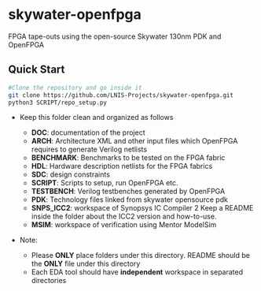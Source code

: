 # skywater-openfpga
FPGA tape-outs using the open-source Skywater 130nm PDK and OpenFPGA

## Quick Start

```bash
#Clone the repository and go inside it
git clone https://github.com/LNIS-Projects/skywater-openfpga.git
python3 SCRIPT/repo_setup.py
```


* Keep this folder clean and organized as follows
  - **DOC**: documentation of the project
  - **ARCH**: Architecture XML and other input files which OpenFPGA requires to generate Verilog netlists
  - **BENCHMARK**: Benchmarks to be tested on the FPGA fabric
  - **HDL**: Hardware description netlists for the FPGA fabrics
  - **SDC**: design constraints
  - **SCRIPT**: Scripts to setup, run OpenFPGA etc.
  - **TESTBENCH**: Verilog testbenches generated by OpenFPGA 
  - **PDK**: Technology files linked from skywater opensource pdk
  - **SNPS\_ICC2**: workspace of Synopsys IC Compiler 2
                    Keep a README inside the folder about the ICC2 version and how-to-use.
  - **MSIM**: workspace of verification using Mentor ModelSim

* Note: 
  - Please **ONLY** place folders under this directory.
    README should be the **ONLY** file under this directory
  - Each EDA tool should have **independent** workspace in separated directories
